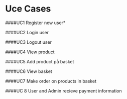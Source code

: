 # Uce Cases

####UC1 Register new user*

####UC2 Login user

####UC3 Logout user

####UC4 View product

####UC5 Add product på basket

####UC6 View basket

####UC7 Make order on products in basket

####UC 8 User and Admin recieve payment information

